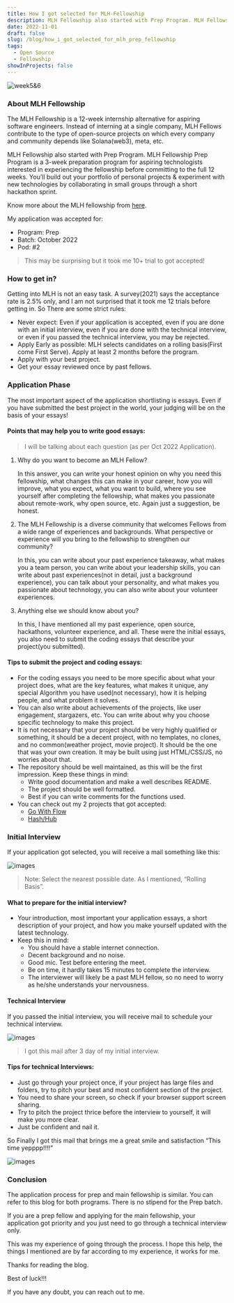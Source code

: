 ```yaml
---
title: How I got selected for MLH-Fellowship
description: MLH Fellowship also started with Prep Program. MLH Fellowship Prep Program is a 3-week preparation program for aspiring technologists interested in experiencing the fellowship before committing to the full 12 weeks.
date: 2022-11-01
draft: false
slug: /blog/how_i_got_selected_for_mlh_prep_fellowship
tags:
  - Open Source
  - Fellowship
showInProjects: false
---
```


![week5&6](https://user-images.githubusercontent.com/76901313/199190792-ba2f6875-f9df-4084-bff0-b5cd4d7d317e.jpeg)

### About MLH Fellowship

The MLH Fellowship is a 12-week internship alternative for aspiring software engineers. Instead of interning at a single company, MLH Fellows contribute to the type of open-source projects on which every company and community depends like Solana(web3), meta, etc.

MLH Fellowship also started with Prep Program. MLH Fellowship Prep Program is a 3-week preparation program for aspiring technologists interested in experiencing the fellowship before committing to the full 12 weeks. You’ll build out your portfolio of personal projects & experiment with new technologies by collaborating in small groups through a short hackathon sprint.

Know more about the MLH fellowship from [here](https://fellowship.mlh.io/).

My application was accepted for:

- Program: Prep
- Batch: October 2022
- Pod: #2

> This may be surprising but it took me 10+ trial to got accepted!

### How to get in?

Getting into MLH is not an easy task. A survey(2021) says the acceptance rate is 2.5% only, and I am not surprised that it took me 12 trials before getting in. So There are some strict rules:

- Never expect: Even if your application is accepted, even if you are done with an initial interview, even if you are done with the technical interview, or even if you passed the technical interview, you may be rejected.
- Apply Early as possible: MLH selects candidates on a rolling basis(First come First Serve). Apply at least 2 months before the program.
- Apply with your best project.
- Get your essay reviewed once by past fellows.

### Application Phase

The most important aspect of the application shortlisting is essays. Even if you have submitted the best project in the world, your judging will be on the basis of your essays!

#### Points that may help you to write good essays:

> I will be talking about each question (as per Oct 2022 Application).

1. Why do you want to become an MLH Fellow?

    In this answer, you can write your honest opinion on why you need this fellowship, what changes this can make in your career, how you will improve, what you expect, what you want to build, where you see yourself after completing the fellowship, what makes you passionate about remote-work, why open source, etc. Again just a suggestion, be honest.


2. The MLH Fellowship is a diverse community that welcomes Fellows from a wide range of experiences and backgrounds. What perspective or experience will you bring to the fellowship to strengthen our community?

    In this, you can write about your past experience takeaway, what makes you a team person, you can write about your leadership skills, you can write about past experiences(not in detail, just a background experience), you can talk about your personality, and what makes you passionate about technology, you can also write about your volunteer experiences.

3. Anything else we should know about you?

    In this, I have mentioned all my past experience, open source, hackathons, volunteer experience, and all. These were the initial essays, you also need to submit the coding essays that describe your project(you submitted).

#### Tips to submit the project and coding essays:

- For the coding essays you need to be more specific about what your project does, what are the key features, what makes it unique, any special Algorithm you have used(not necessary), how it is helping people, and what problem it solves.
- You can also write about achievements of the projects, like user engagement, stargazers, etc. You can write about why you choose specific technology to make this project.
- It is not necessary that your project should be very highly qualified or something, it should be a decent project, with no templates, no clones, and no common(weather project, movie project). It should be the one that was your own creation. It may be built using just HTML/CSS/JS, no worries about that.
- The repository should be well maintained, as this will be the first impression. Keep these things in mind:
    - Write good documentation and make a well describes README.
    - The project should be well formatted.
    - Best if you can write comments for the functions used.
- You can check out my 2 projects that got accepted:
    - [Go With Flow](https://github.com/vedant-jain03/Go-with-flow)
    - [Hash/Hub](https://github.com/vedant-jain03/HashHub)

### Initial Interview

If your application got selected, you will receive a mail something like this:

![images](https://miro.medium.com/max/720/1*FO8zVlaHZgtz5pObu0IJfA.png)

> Note: Select the nearest possible date. As I mentioned, “Rolling Basis”.

#### What to prepare for the initial interview?

- Your introduction, most important your application essays, a short description of your project, and how you make yourself updated with the latest technology.
- Keep this in mind:
    - You should have a stable internet connection.
    - Decent background and no noise.
    - Good mic. Test before entering the meet.
    - Be on time, it hardly takes 15 minutes to complete the interview.
    - The interviewer will likely be a past MLH fellow, so no need to worry as he/she understands your nervousness.

#### Technical Interview
If you passed the initial interview, you will receive mail to schedule your technical interview.

![images](https://miro.medium.com/max/720/1*y4CWihg7r308EvH_zSuUHw.png)

> I got this mail after 3 day of my initial interview.

#### Tips for technical Interviews:
- Just go through your project once, if your project has large files and folders, try to pitch your best and most confident section of the project.
- You need to share your screen, so check if your browser support screen sharing.
- Try to pitch the project thrice before the interview to yourself, it will make you more clear.
- Just be confident and nail it.

So Finally I got this mail that brings me a great smile and satisfaction “This time yepppp!!!!”

![images](https://miro.medium.com/max/720/1*k8FQ57vUy4SgwCcNj8Twmw.png)

### Conclusion

The application process for prep and main fellowship is similar. You can refer to this blog for both programs. There is no stipend for the Prep batch.

If you are a prep fellow and applying for the main fellowship, your application got priority and you just need to go through a technical interview only.

This was my experience of going through the process. I hope this help, the things I mentioned are by far according to my experience, it works for me.

Thanks for reading the blog.

Best of luck!!!

If you have any doubt, you can reach out to me.
